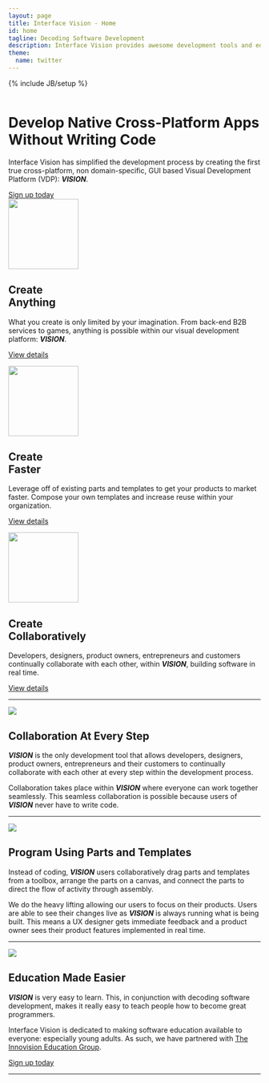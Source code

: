 ```yaml
---
layout: page
title: Interface Vision - Home
id: home
tagline: Decoding Software Development
description: Interface Vision provides awesome development tools and educational products.
theme:
  name: twitter
---
```

{% include JB/setup %}

<!-- Carousel ================================================== -->
<div id="myCarousel" class="carousel slide">
  <div class="carousel-inner">
    <div class="item active">
      <img src="{{ ASSET_PATH }}/img/carousel/slide-05.jpg" alt="">
      <div class="container">
        <div class="carousel-caption">
          <h1>Develop Native Cross-Platform Apps Without Writing Code</h1>
          <p class="lead">Interface Vision has simplified the development process by creating the first true cross-platform, non domain-specific, GUI based Visual Development Platform (VDP): <b><i>VISION</i></b>.</p>
          <a class="btn btn-large btn-success" href="./signup.html">Sign up today</a>
        </div> <!-- carousel-caption -->
      </div> <!-- container -->
    </div> <!-- item active -->
  </div> <!-- carousel-inner -->
  <!-- <a class="left carousel-control" href="#myCarousel" data-slide="prev">&lsaquo;</a> -->
  <!-- <a class="right carousel-control" href="#myCarousel" data-slide="next">&rsaquo;</a> -->
</div>

<!-- Marketing Messaging and Featurettes ================================================== -->
<!-- Wrap the rest of the page in another container to center all the content. -->

<div class="container marketing">
  <!-- Three columns of text below the carousel -->
  <div class="row">
    <div class="span4">
      <img class="img-rounded" width="140" height="140" src="{{ ASSET_PATH }}/img/index/createAnything.png">
      <h2>Create<br>Anything</h2>
      <p>What you create is only limited by your imagination. From back-end B2B services to games, anything is possible within our visual development platform: <b><i>VISION</i></b>.</p>
      <p><a class="btn btn-large btn-primary" href="./tour.html#createAnything">View details</a></p>
    </div> <!-- span4 -->
    <div class="span4">
      <img class="img-rounded" width="140" height="140" src="{{ ASSET_PATH }}/img/index/timeAndMoney.png">
      <h2>Create<br>Faster</h2>
      <p>Leverage off of existing parts and templates to get your products to market faster. Compose your own templates and increase reuse within your organization.</p>
      <p><a class="btn btn-large btn-primary" href="./tour.html#timeAndMoney">View details</a></p>
    </div><!-- span4 -->
    <div class="span4">
      <img class="img-circle" width="140" height="140" src="{{ ASSET_PATH }}/img/index/consistent3.png">
      <h2>Create<br>Collaboratively</h2>
      <p></p>
      <p>Developers, designers, product owners, entrepreneurs and customers continually collaborate with each other, within <b><i>VISION</i></b>, building software in real time.</p>
      <p><a class="btn btn-large btn-primary" href="./tour.html#consistent">View details</a></p>
    </div> <!-- span4 -->
  </div> <!-- row -->

  <hr class="featurette-divider">
  <div class="featurette">
    <img class="featurette-image pull-right" src="{{ ASSET_PATH }}/img/index/iPadMockupParts524x410.png">
    <h2 class="featurette-heading">Collaboration <span class="muted">At Every Step</span></h2>
    <p class="lead"><b><i>VISION</i></b> is the only development tool that allows developers, designers, product owners, entrepreneurs and their customers to continually collaborate with each other at every step within the development process.</p>
    <p class="lead">Collaboration takes place within <b><i>VISION</i></b> where everyone can work together seamlessly. This seamless collaboration is possible because users of <b><i>VISION</i></b> never have to write code.</p>
  </div> <!-- featurette -->
  <hr class="featurette-divider">
  <div class="featurette">
    <img class="featurette-image pull-left" src="{{ ASSET_PATH }}/img/index/iPadMockupVision524x409.png">
    <h2 class="featurette-heading">Program Using <span class="muted">Parts and Templates</span></h2>
    <p class="lead">Instead of coding, <b><i>VISION</i></b> users collaboratively drag parts and templates from a toolbox, arrange the parts on a canvas, and connect the parts to direct the flow of activity through assembly.</p>
    <p class="lead">We do the heavy lifting allowing our users to focus on their products. Users are able to see their changes live as <b><i>VISION</i></b> is always running what is being built. This means a UX designer gets immediate feedback and a product owner sees their product features implemented in real time.</p>
  </div> <!-- featurette -->
  <hr class="featurette-divider">
  <div class="featurette">
    <img class="featurette-image pull-right img-rounded" src="{{ ASSET_PATH }}/img/index/education.png">
    <h2 class="featurette-heading">Education <span class="muted">Made Easier</span></h2>
    <p class="lead"><b><i>VISION</i></b> is very easy to learn. This, in conjunction with decoding software development, makes it really easy to teach people how to become great programmers.</p>
    <p class="lead">Interface Vision is dedicated to making software education available to everyone: especially young adults. As such, we have partnered with <a href="http://www.innovisioneducation.com" target="_blank">The Innovision Education Group</a>.</p>
  </div> <!-- featurette -->

  <div class="huge-divider pagination-centered">
    <a class="btn btn-large btn-success" href="./signup.html">Sign up today</a>
  </div>  

  <hr class="featurette-divider">

</div>



